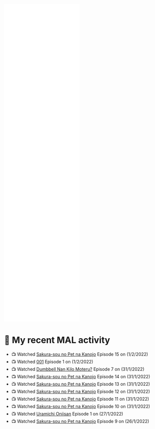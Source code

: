 ![Metrics](https://github.com/noxan-dev/noxan-dev/blob/main/github-metrics.svg)

# 🌸 My recent MAL activity

<!-- MAL_ACTIVITY:start -->

- 📺 Watched [Sakura-sou no Pet na Kanojo](https://myanimelist.net/anime/13759) Episode 15 on (1/2/2022)
- 📺 Watched [001](https://myanimelist.net/anime/29978) Episode 1 on (1/2/2022)
- 📺 Watched [Dumbbell Nan Kilo Moteru?](https://myanimelist.net/anime/39026) Episode 7 on (31/1/2022)
- 📺 Watched [Sakura-sou no Pet na Kanojo](https://myanimelist.net/anime/13759) Episode 14 on (31/1/2022)
- 📺 Watched [Sakura-sou no Pet na Kanojo](https://myanimelist.net/anime/13759) Episode 13 on (31/1/2022)
- 📺 Watched [Sakura-sou no Pet na Kanojo](https://myanimelist.net/anime/13759) Episode 12 on (31/1/2022)
- 📺 Watched [Sakura-sou no Pet na Kanojo](https://myanimelist.net/anime/13759) Episode 11 on (31/1/2022)
- 📺 Watched [Sakura-sou no Pet na Kanojo](https://myanimelist.net/anime/13759) Episode 10 on (31/1/2022)
- 📺 Watched [Uramichi Oniisan](https://myanimelist.net/anime/40620) Episode 1 on (27/1/2022)
- 📺 Watched [Sakura-sou no Pet na Kanojo](https://myanimelist.net/anime/13759) Episode 9 on (26/1/2022)

<!-- MAL_ACTIVITY:end -->
